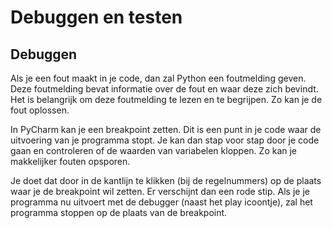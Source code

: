 # Debuggen en testen

## Debuggen

Als je een fout maakt in je code, dan zal Python een foutmelding geven. Deze foutmelding bevat informatie over de fout en waar deze zich bevindt. Het is belangrijk om deze foutmelding te lezen en te begrijpen. Zo kan je de fout oplossen.

In PyCharm kan je een breakpoint zetten. Dit is een punt in je code waar de uitvoering van je programma stopt. Je kan dan stap voor stap door je code gaan en controleren of de waarden van variabelen kloppen. Zo kan je makkelijker fouten opsporen.

Je doet dat door in de kantlijn te klikken (bij de regelnummers) op de plaats waar je de breakpoint wil zetten. Er verschijnt dan een rode stip. Als je je programma nu uitvoert met de debugger (naast het play icoontje), zal het programma stoppen op de plaats van de breakpoint.